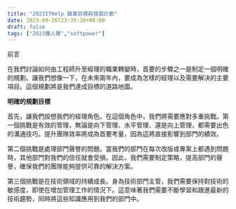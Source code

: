 ```yaml
---
title: "2023ITHelp 職業目標與發展計劃"
date: 2023-09-16T23:35:20+08:00
draft: false
tags: ["2023鐵人賽","softpower"]
---
```

前言

在我們討論如何由工程師升至經理的職業轉變時，首要的步驟之一是制定一個明確的規劃。讓我們想像一下，在未來兩年內，要成為怎樣的經理以及需要解決的主要項目。這個規劃將是我們達成目標的道路地圖。

**明確的規劃目標**

首先，讓我們設想我們的經理角色。在這個角色中，我們將需要應對多重挑戰。第一個挑戰是有效的管理，無論是向下管理、水平管理、還是向上管理，都需要出色的溝通技巧。提升團隊效率將成為首要考量，因為這將直接影響到部門的績效。

第二個挑戰是處理部門聲譽的問題。當我們的部門在每次改版或專案上都遇到問題時，其他部門對我們的信任就會受損。因此，我們需要制定策略，提高部門的聲譽，確保我們的團隊能夠提供可靠的解決方案。

第三個挑戰是在技術領域的持續成長。身為技術部門主管，我們需要保持對技術的敏感度，即使在增加管理工作的情況下。這意味著我們需要不斷學習和跟進最新的技術趨勢，同時將這些知識應用到我們的部門中。
